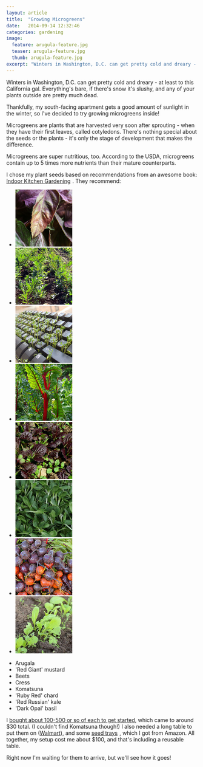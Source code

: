 ```yaml
---
layout: article
title:  "Growing Microgreens"
date:   2014-09-14 12:32:46
categories: gardening
image:
  feature: arugula-feature.jpg
  teaser: arugula-feature.jpg
  thumb: arugula-feature.jpg
excerpt: "Winters in Washington, D.C. can get pretty cold and dreary - that's why I'm growing microgreens inside!"
---
```


Winters in Washington, D.C. can get pretty cold and dreary - at least to this California gal. Everything's bare, if there's snow it's slushy, and any of your plants outside are pretty much dead. 

Thankfully, my south-facing apartment gets a good amount of sunlight in the winter, so I've decided to try growing microgreens inside!

Microgreens are plants that are harvested very soon after sprouting - when they have their first leaves, called cotyledons. There's nothing special about the seeds or the plants - it's only the stage of development that makes the difference. 

Microgreens are super nutritious, too. According to the USDA, microgreens contain up to 5 times more nutrients than their mature counterparts.

I chose my plant seeds based on recommendations from an awesome book: <a href="http://www.amazon.com/gp/product/B00LJBN0YW/ref=as_li_tl?ie=UTF8&camp=1789&creative=390957&creativeASIN=B00LJBN0YW&linkCode=as2&tag=apartmehomest-20&linkId=WKVOZRJB2PD6NVBR">Indoor Kitchen Gardening</a><img src="http://ir-na.amazon-adsystem.com/e/ir?t=apartmehomest-20&l=as2&o=1&a=B00LJBN0YW" width="1" height="1" border="0" alt="" style="border:none !important; margin:0px !important;" />
. They recommend:

<ul class="th-grid">
  <li>
    <a href="#"><img src="/images/basil-150x150.jpg" alt="Dark Opal Basil"></a>
  </li>
  <li>
    <a href="#"><img src="/images/kale-150x150.jpg" alt="Red Russian Kale"></a>
  </li>
  <li>
    <a href="#"><img src="/images/cress-150x150.jpg" alt="Cress"></a>
  </li>
  <li>
    <a href="#"><img src="/images/ruby-red-chard-150x150.jpg" alt="Ruby Red Chard"></a>
  </li>
  <li>
    <a href="#"><img src="/images/red-giant-150x150.jpg" alt="Red Giant Mustard"></a>
  </li>
  <li>
    <a href="#"><img src="/images/arugula-150x150.jpg" alt="Arugula"></a>
  </li>
  <li>
    <a href="#"><img src="/images/beets-150x150.jpg" alt="Beets"></a>
  </li>
  <li>
    <a href="#"><img src="/images/komatsuna-150x150.jpg" alt="Komatsuna"></a>
  </li>
</ul>

* Arugala
* 'Red Giant' mustard
* Beets
* Cress
* Komatsuna 
* 'Ruby Red' chard
* 'Red Russian' kale
* 'Dark Opal' basil

I [bought about 100-500 or so of each to get started](http://parkseed.com/), which came to around $30 total. (I couldn't find Komatsuna though!) I also needed a long table to put them on ([Walmart](http://www.walmart.com/ip/Mainstays-6-Centerfold-Table-Multiple-Colors/33148258?action=product_interest&action_type=title&placement_id=irs-srp-1&strategy=PWVAV&visitor_id=90244001503&client_guid=57c8bffb-6a11-423c-84bf-0cb22f65f6fd&customer_id_enc=53068834812484f2ac3dfe50f0ce9b6d&config_id=8&parent_item_id=33148261%2C36706896%2C21382695&guid=d219f270-228a-4e1b-8995-10e9493ac68e&bucket_id=irsbucketdefault&findingMethod=p13n)), and some <a href="http://www.amazon.com/gp/product/B000E7MTUI/ref=as_li_tl?ie=UTF8&camp=1789&creative=390957&creativeASIN=B000E7MTUI&linkCode=as2&tag=apartmehomest-20&linkId=T5D4LHHULHYL6I5Y">seed trays</a><img src="http://ir-na.amazon-adsystem.com/e/ir?t=apartmehomest-20&l=as2&o=1&a=B000E7MTUI" width="1" height="1" border="0" alt="" style="border:none !important; margin:0px !important;" />
, which I got from Amazon.  All together, my setup cost me about $100, and that's including a reusable table. 


Right now I'm waiting for them to arrive, but we'll see how it goes!
